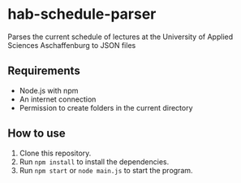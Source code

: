 # hab-schedule-parser
Parses the current schedule of lectures at the University of Applied Sciences Aschaffenburg to JSON files

## Requirements
* Node.js with npm
* An internet connection
* Permission to create folders in the current directory

## How to use
1. Clone this repository.
2. Run `npm install` to install the dependencies.
3. Run `npm start` or `node main.js` to start the program.